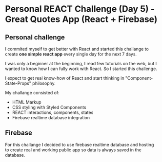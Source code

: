# Personal REACT Challenge (Day 5) - Great Quotes App (React + Firebase)

## Personal challenge
I commited myself to get better with React and started 
this challange to create **one simple react app** every 
single day for the next 7 days. 

I was only a beginner at the beginning, I read few tutorials
on the web, but I wanted to know how I can fully work with 
React. So I started this challenge.

I expect to get real know-how of React and start thinking
in "Component-State-Props" philosophy. 

My challange consisted of:
- HTML Markup
- CSS styling with Styled Components
- REACT interactions, components, states
- Firebase realtime database integration

## Firebase
For this challange I decided to use firebase realtime database and hosting to create real and working public app so data is always saved in the database.